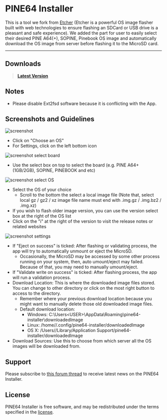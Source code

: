 PINE64 Installer
================

This is a tool we fork from [Etcher](https://etcher.io/) (Etcher is a powerful OS image flasher built with web technologies to ensure flashing an SDCard or USB drive is a pleasant and safe experience). We added the part for user to easily select their desired PINE A64(+), SOPINE, Pinebook OS image and automatically download the OS image from server before flashing it to the MicroSD card.

***

Downloads
---------
> [**Latest Version**](https://github.com/pine64dev/PINE64-Installer/releases/latest)


Notes
-----
- Please disable Ext2fsd software because it is conflicting with the App.


Screenshots and Guidelines
--------------------------
![screenshot](https://raw.githubusercontent.com/pine64dev/PINE64-Installer/master/screenshot.png)
- Click on "Choose an OS"
- For Settings, click on the left bottom icon

![screenshot select board](https://raw.githubusercontent.com/pine64dev/PINE64-Installer/master/screenshot2.png)
- Use the select box on top to select the board (e.g. PINE A64+ (1GB/2GB), SOPINE, PINEBOOK and etc)

![screenshot select OS](https://raw.githubusercontent.com/pine64dev/PINE64-Installer/master/screenshot3.png)
- Select the OS of your choice
	- Scroll to the bottom the select a local image file (Note that, select local gz / gz2 / xz image file name must end with .img.gz / .img.bz2 / .img.xz)
- If you wish to flash older image version, you can use the version select box at the right of the OS list
- Click on the "i" at the right of the version to visit the release notes or related websites

![screenshot settings](https://raw.githubusercontent.com/pine64dev/PINE64-Installer/master/screenshot4.png)
- If "Eject on success" is ticked: After flashing or validating process, the app will try to automatically unmount or eject the MicroSD.
  - Occasionally, the MicroSD may be accessed by some other process running on your system, then, auto umount/eject may failed. Because of that, you may need to manually umount/eject.
- If "Validate write on success" is ticked: After flashing process, the app will run a validation process.
- Download Location: This is where the downloaded image files stored. You can change to other directory or click on the most right button to access to the directory.
  - Remember where your previous download location because you might want to manually delete those old downloaded image files.
  - Default download location:
    - Windows: C:\Users\<USER>\AppData\Roaming\pine64-installer\downloadedImage
    - Linux: /home/<USER>/.config/pine64-installer/downloadedImage
    - OS X: /Users/<USER>/Library/Application Support/pine64-installer/downloadedImage
- Download Sources: Use this to choose from which server all the OS images will be downloaded from.


Support
-------
Please subscribe to [this forum thread](https://forum.pine64.org/showthread.php?tid=4481) to receive latest news on the PINE64 Installer.


License
-------
PINE64 Installer is free software, and may be redistributed under the terms specified in the [license](https://github.com/pine64dev/PINE64-Installer/blob/master/LICENSE).
